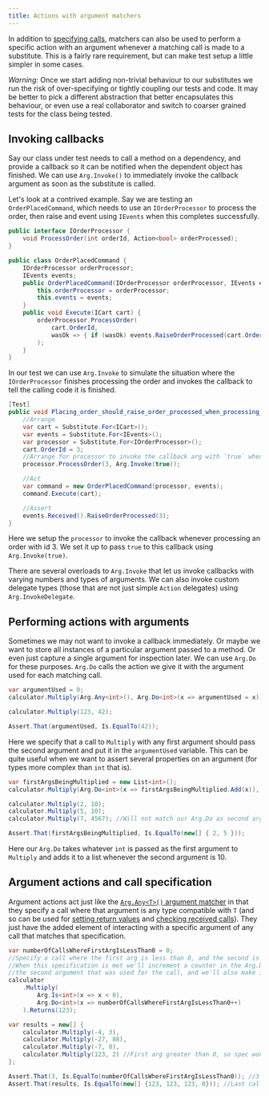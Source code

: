 ```yaml
---
title: Actions with argument matchers
---
```


In addition to [specifying calls](/help/argument-matchers), matchers can also be used to perform a specific action with an argument whenever a matching call is made to a substitute. This is a fairly rare requirement, but can make test setup a little simpler in some cases.

_Warning:_ Once we start adding non-trivial behaviour to our substitutes we run the risk of over-specifying or tightly coupling our tests and code. It may be better to pick a different abstraction that better encapsulates this behaviour, or even use a real collaborator and switch to coarser grained tests for the class being tested.

## Invoking callbacks

Say our class under test needs to call a method on a dependency, and provide a callback so it can be notified when the dependent object has finished. We can use `Arg.Invoke()` to immediately invoke the callback argument as soon as the substitute is called.

Let's look at a contrived example. Say we are testing an `OrderPlacedCommand`, which needs to use an `IOrderProcessor` to process the order, then raise and event using `IEvents` when this completes successfully.

<!--
```requiredcode
public interface ICart { int OrderId { get; set; } }
public interface IEvents { void RaiseOrderProcessed(int orderId); }
```
-->

```csharp
public interface IOrderProcessor {
    void ProcessOrder(int orderId, Action<bool> orderProcessed);
}

public class OrderPlacedCommand {
    IOrderProcessor orderProcessor;
    IEvents events;
    public OrderPlacedCommand(IOrderProcessor orderProcessor, IEvents events) {
        this.orderProcessor = orderProcessor;
        this.events = events;
    }
    public void Execute(ICart cart) {
        orderProcessor.ProcessOrder(
            cart.OrderId,
            wasOk => { if (wasOk) events.RaiseOrderProcessed(cart.OrderId); }
        );
    }
}
```

In our test we can use `Arg.Invoke` to simulate the situation where the `IOrderProcessor` finishes processing the order and invokes the callback to tell the calling code it is finished.

```csharp
[Test]
public void Placing_order_should_raise_order_processed_when_processing_is_successful() {
    //Arrange
    var cart = Substitute.For<ICart>();
    var events = Substitute.For<IEvents>();
    var processor = Substitute.For<IOrderProcessor>();
    cart.OrderId = 3;
    //Arrange for processor to invoke the callback arg with `true` whenever processing order id 3
    processor.ProcessOrder(3, Arg.Invoke(true));

    //Act
    var command = new OrderPlacedCommand(processor, events);
    command.Execute(cart);

    //Assert
    events.Received().RaiseOrderProcessed(3);
}
```

Here we setup the `processor` to invoke the callback whenever processing an order with id 3. We set it up to pass `true` to this callback using `Arg.Invoke(true)`.

There are several overloads to `Arg.Invoke` that let us invoke callbacks with varying numbers and types of arguments. We can also invoke custom delegate types (those that are not just simple `Action` delegates) using `Arg.InvokeDelegate`.

## Performing actions with arguments

Sometimes we may not want to invoke a callback immediately. Or maybe we want to store all instances of a particular argument passed to a method. Or even just capture a single argument for inspection later. We can use `Arg.Do` for these purposes. `Arg.Do` calls the action we give it with the argument used for each matching call.

<!--
```requiredcode
public interface ICalculator { int Multiply(int a, int b); }
ICalculator calculator;
[SetUp] public void SetUp() { calculator = Substitute.For<ICalculator>(); }
```
-->

```csharp
var argumentUsed = 0;
calculator.Multiply(Arg.Any<int>(), Arg.Do<int>(x => argumentUsed = x));

calculator.Multiply(123, 42);

Assert.That(argumentUsed, Is.EqualTo(42));
```

Here we specify that a call to `Multiply` with any first argument should pass the second argument and put it in the `argumentUsed` variable. This can be quite useful when we want to assert several properties on an argument (for types more complex than `int` that is).

```csharp
var firstArgsBeingMultiplied = new List<int>();
calculator.Multiply(Arg.Do<int>(x => firstArgsBeingMultiplied.Add(x)), 10);

calculator.Multiply(2, 10);
calculator.Multiply(5, 10);
calculator.Multiply(7, 4567); //Will not match our Arg.Do as second arg is not 10

Assert.That(firstArgsBeingMultiplied, Is.EqualTo(new[] { 2, 5 }));
```

Here our `Arg.Do` takes whatever `int` is passed as the first argument to `Multiply` and adds it to a list whenever the second argument is 10.

## Argument actions and call specification

Argument actions act just like the [`Arg.Any<T>()` argument matcher](/help/argument-matchers) in that they specify a call where that argument is any type compatible with `T` (and so can be used for [setting return values](/help/return-for-args) and [checking received calls](/help/received-calls)). They just have the added element of interacting with a specific argument of any call that matches that specification.

```csharp
var numberOfCallsWhereFirstArgIsLessThan0 = 0;
//Specify a call where the first arg is less than 0, and the second is any int.
//When this specification is met we'll increment a counter in the Arg.Do action for
//the second argument that was used for the call, and we'll also make it return 123.
calculator
    .Multiply(
        Arg.Is<int>(x => x < 0),
        Arg.Do<int>(x => numberOfCallsWhereFirstArgIsLessThan0++)
    ).Returns(123);

var results = new[] {
    calculator.Multiply(-4, 3),
    calculator.Multiply(-27, 88),
    calculator.Multiply(-7, 8),
    calculator.Multiply(123, 2) //First arg greater than 0, so spec won't be met.
};

Assert.That(3, Is.EqualTo(numberOfCallsWhereFirstArgIsLessThan0)); //3 of 4 calls have first arg < 0
Assert.That(results, Is.EqualTo(new[] {123, 123, 123, 0})); //Last call returns 0, not 123
```